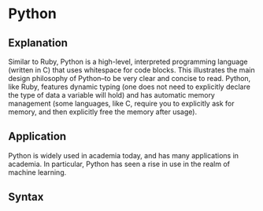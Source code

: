 # Python

## Explanation

Similar to Ruby, Python is a high-level, interpreted programming language (written in C) that uses whitespace for code blocks. This illustrates the main design philosophy of Python–to be very clear and concise to read. Python, like Ruby, features dynamic typing (one does not need to explicitly declare the type of data a variable will hold) and has automatic memory management (some languages, like C, require you to explicitly ask for memory, and then explicitly free the memory after usage).

## Application

Python is widely used in academia today, and has many applications in academia. In particular, Python has seen a rise in use in the realm of machine learning.

## Syntax

